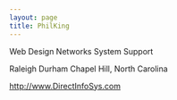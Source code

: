 ```yaml
---
layout: page
title: PhilKing
---
```


Web Design Networks System Support

Raleigh Durham Chapel Hill, North Carolina 

http://www.DirectInfoSys.com

